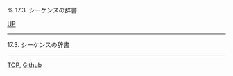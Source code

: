 % 17.3. シーケンスの辞書

[UP](17.html)  

---

17.3. シーケンスの辞書


---
[TOP](index.html),  [Github](https://github.com/nptcl/npt-japanese)

